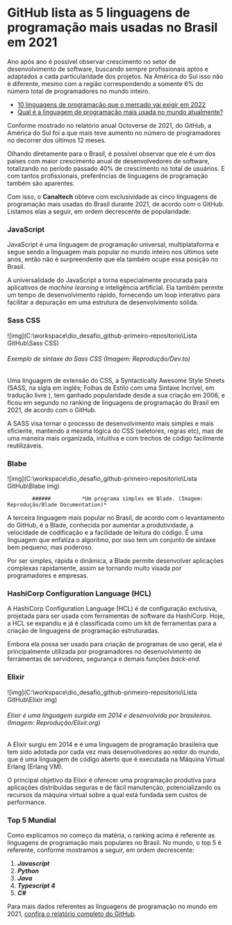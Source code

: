 # GitHub lista as 5 linguagens de programação mais usadas no Brasil em 2021

Ano após ano é possível observar crescimento no setor de desenvolvimento de software, buscando sempre profissionais aptos e adaptados a cada particularidade dos projetos. Na América do Sul isso não é diferente, mesmo com a região correspondendo a somente 6% do número total de programadores no mundo inteiro.

- [10 linguagens de programação que o mercado vai exigir em 2022](https://canaltech.com.br/mercado/10-linguagens-de-programacao-que-o-mercado-vai-exigir-em-2022-204423/)
- [Qual é a linguagem de programação mais usada no mundo atualmente?](https://canaltech.com.br/mercado/qual-e-a-linguagem-de-programacao-mais-usada-no-mundo-atualmente-200857/)

Conforme mostrado no relatório anual Octoverse de 2021, do GitHub, a América do Sul foi a que mais teve aumento no número de programadores no decorrer dos últimos 12 meses.

Olhando diretamente para o Brasil, é possível observar que ele é um dos países com maior crescimento anual de desenvolvedores de software, totalizando no período passado 40% de crescimento no total de usuários. E com tantos profissionais, preferências de linguagens de programação também são aparentes.

Com isso, o **Canaltech** obteve com exclusividade as cinco linguagens de programação mais usadas do Brasil durante 2021, de acordo com o GitHub. Listamos elas a seguir, em ordem decrescente de popularidade:

### JavaScript

JavaScript é uma linguagem de programação universal, multiplataforma e segue sendo a linguagem mais popular no mundo inteiro nos últimos sete anos, então não é surpreendente que ela também ocupe essa posição no Brasil.

A universalidade do JavaScript a torna especialmente procurada para aplicativos de *machine learning* e inteligência artificial. Ela também permite um tempo de desenvolvimento rápido, fornecendo um loop interativo para facilitar a depuração em uma estrutura de desenvolvimento sólida.

### Sass CSS

![img](C:\workspace\dio_desafio_github-primeiro-repositorio\Lista GitHub\Sass CSS)

######  							*Exemplo de sintaxe do Sass CSS (Imagem: Reprodução/Dev.to)*

Uma linguagem de extensão do CSS, a Syntactically Awesome Style Sheets (SASS, na sigla em inglês; Folhas de Estilo com uma Sintaxe Incrível, em tradução livre ), tem ganhado popularidade desde a sua criação em 2006, e ficou em segundo no ranking de linguagens de programação do Brasil em 2021, de acordo com o GitHub.

A SASS visa tornar o processo de desenvolvimento mais simples e mais eficiente, mantendo a mesma lógica do CSS (seletores, regras etc), mas de uma maneira mais organizada, intuitiva e com trechos de código facilmente reutilizáveis.

### Blabe

![img](C:\workspace\dio_desafio_github-primeiro-repositorio\Lista GitHub\Blabe img)

			###### 			*Um programa simples em Blade. (Imagem: Reprodução/Blade Documentation)*

A terceira linguagem mais popular no Brasil, de acordo com o levantamento do GitHub, é a Blade, conhecida por aumentar a produtividade, a velocidade de codificação e a facilidade de leitura do código. É uma linguagem que enfatiza o algoritmo, por isso tem um conjunto de sintaxe bem pequeno, mas poderoso.

Por ser simples, rápida e dinâmica, a Blade permite desenvolver aplicações complexas rapidamente, assim se tornando muito visada por programadores e empresas.

### HashiCorp Configuration Language (HCL)

A HashiCorp Configuration Language (HCL) é de configuração exclusiva, projetada para ser usada com ferramentas de software da HashiCorp. Hoje, a HCL se expandiu e já é classificada como um kit de ferramentas para a criação de linguagens de programação estruturadas.

Embora ela possa ser usado para criação de programas de uso geral, ela é principalmente utilizada por programadores no desenvolvimento de ferramentas de servidores, segurança e demais funções *back-end.*

### Elixir

![img](C:\workspace\dio_desafio_github-primeiro-repositorio\Lista GitHub\Elixir img)

###### 		*Elixir é uma linguagem surgida em 2014 e desenvolvida por brasileiros. (Imagem: Reprodução/Elixir.org)*

A Elixir surgiu em 2014 e é uma linguagem de programação brasileira que tem sido adotada por cada vez mais desenvolvedores ao redor do mundo, que é uma linguagem de código aberto que é executada na Máquina Virtual Erlang (Erlang VM).

O principal objetivo da Elixir é oferecer uma programação produtiva para aplicações distribuídas seguras e de fácil manutenção, potencializando os recursos da máquina virtual sobre a qual está fundada sem custos de performance.

### Top 5 Mundial

Como explicamos no começo da matéria, o ranking acima é referente as linguagens de programação mais populares no Brasil. No mundo, o top 5 é referente, conforme mostramos a seguir, em ordem decrescente:



<ol>
 <li><strong><em>Javascript</em></strong></li>
 <li><strong><em>Python</em></strong></li>
 <li><strong><em>Java</em></strong></li>
 <li><strong><em>Typescript 4</em></strong></li>
 <li><strong><em>C#</em></strong></li>
</ol>

Para mais dados referentes as linguagens de programação no mundo em 2021, [confira o relatório completo do GitHub](https://octoverse.github.com/).